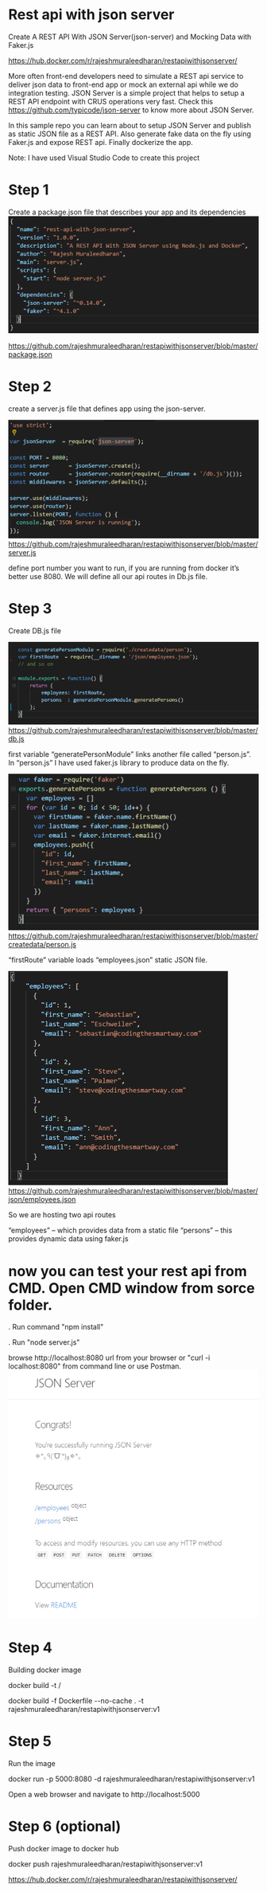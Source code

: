 # Rest api with json server
Create A REST API With JSON Server(json-server) and Mocking Data with Faker.js

https://hub.docker.com/r/rajeshmuraleedharan/restapiwithjsonserver/


More often front-end developers need to simulate a REST api service to deliver json data to front-end app or mock an external api while we do integration testing.  JSON Server is a simple project that helps to setup a REST API endpoint with CRUS operations very fast. Check this https://github.com/typicode/json-server to know more about JSON Server.

In this sample repo you can learn about to setup JSON Server and publish as static JSON file as a REST API. Also generate fake data on the fly using Faker.js and expose REST api. Finally dockerize the app.

Note: I have used Visual Studio Code to create this project

# Step 1
Create a package.json file that describes your app and its dependencies 
![alt text](https://github.com/rajeshmuraleedharan/restapiwithjsonserver/blob/master/images/package-json.PNG)

https://github.com/rajeshmuraleedharan/restapiwithjsonserver/blob/master/package.json 

# Step 2
create a server.js file that defines app using the json-server.

![alt text](https://github.com/rajeshmuraleedharan/restapiwithjsonserver/blob/master/images/serverjs.PNG)
https://github.com/rajeshmuraleedharan/restapiwithjsonserver/blob/master/server.js 

define port number you want to run, if you are running from docker it’s better use 8080. We will define all our api routes in Db.js file.

# Step 3
Create DB.js file

![alt text](https://github.com/rajeshmuraleedharan/restapiwithjsonserver/blob/master/images/dbjs.PNG)
https://github.com/rajeshmuraleedharan/restapiwithjsonserver/blob/master/db.js 

first variable “generatePersonModule” links another file called “person.js”. In “person.js” I have used faker.js library to produce data on the fly.

![alt text](https://github.com/rajeshmuraleedharan/restapiwithjsonserver/blob/master/images/fakejs.PNG)
https://github.com/rajeshmuraleedharan/restapiwithjsonserver/blob/master/createdata/person.js 

“firstRoute” variable loads “employees.json” static JSON file.

![alt text](https://github.com/rajeshmuraleedharan/restapiwithjsonserver/blob/master/images/employeesjson.PNG)
https://github.com/rajeshmuraleedharan/restapiwithjsonserver/blob/master/json/employees.json 

So we are hosting two api routes 

“employees” – which provides data from a static file
“persons” – this provides dynamic data using faker.js

# now you can test your rest api from CMD. Open CMD window from sorce folder.

. Run command "npm install"

. Run "node server.js"

browse http://localhost:8080 url from your browser or "curl -i localhost:8080" from command line or use Postman.
![alt text](https://github.com/rajeshmuraleedharan/restapiwithjsonserver/blob/master/images/jsonserver.PNG)

# Step 4
Building docker image

docker build -t <your docker hub username>/<image name and tag>
  
docker build -f Dockerfile --no-cache . -t rajeshmuraleedharan/restapiwithjsonserver:v1
  
# Step 5
Run the image

docker run -p 5000:8080 -d rajeshmuraleedharan/restapiwithjsonserver:v1

Open a web browser and navigate to http://localhost:5000

# Step 6 (optional)
Push docker image to docker hub

docker push rajeshmuraleedharan/restapiwithjsonserver:v1

https://hub.docker.com/r/rajeshmuraleedharan/restapiwithjsonserver/












